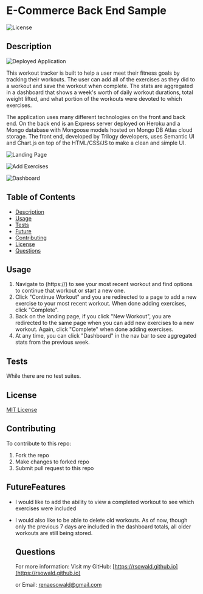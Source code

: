 # E-Commerce Back End Sample

![License](https://img.shields.io/badge/license-MIT-green.svg)
  
  ## Description

  ![Deployed Application](https://google.com)
   
   This workout tracker is built to help a user meet their fitness goals by tracking their workouts. The user can add all of the exercises as they did to a workout and save the workout when complete. The stats are aggregated in a dashboard that shows a week's worth of daily workout durations, total weight lifted, and what portion of the workouts were devoted to which exercises. 
   
The application uses many different technologies on the front and back end. On the back end is an Express server deployed on Heroku and a Mongo database with Mongoose models hosted on Mongo DB Atlas cloud storage. The front end, developed by Trilogy developers, uses Semantic UI and Chart.js on top of the HTML/CSS/JS to make a clean and simple UI.
    
  ![Landing Page](assets/screenshot.jpg)
  
  ![Add Exercises](assets/screenshot2.jpg)

  ![Dashboard](assets/screenshot3.jpg)
  
  ## Table of Contents
  
  * [Description](#description)
  * [Usage](#usage)
  * [Tests](#tests)
  * [Future](#futureFeatures)
  * [Contributing](#contributing)
  * [License](#license)
  * [Questions](#questions)
    
  ## Usage
  1. Navigate to (https://) to see your most recent workout and find options to continue that workout or start a new one.
  1. Click "Continue Workout" and you are redirected to a page to add a new exercise to your most recent workout. When done adding exercises, click "Complete".
  1. Back on the landing page, if you click "New Workout", you are redirected to the same page when you can add new exercises to a new workout. Again, click "Complete" when done adding exercises.
  1. At any time, you can click "Dashboard" in the nav bar to see aggregated stats from the previous week.
  
   ## Tests
  While there are no test suites.

  ## License
  [MIT License](https://choosealicense.com/licenses/mit/)
  
  ## Contributing
  To contribute to this repo:
  1. Fork the repo
  1. Make changes to forked repo
  1. Submit pull request to this repo
  
  ## FutureFeatures
- I would like to add the ability to view a completed workout to see which exercises were included
- I would also like to be able to delete old workouts. As of now, though only the previous 7 days are included in the dashboard totals, all older workouts are still being stored.

  ## Questions
  
  For more information:
  Visit my GitHub: [https://rsowald.github.io](https://rsowald.github.io)

  or Email: renaesowald@gmail.com